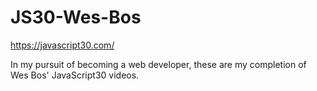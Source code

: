 # JS30-Wes-Bos
https://javascript30.com/

In my pursuit of becoming a web developer, these are my completion of Wes Bos' JavaScript30 videos.
